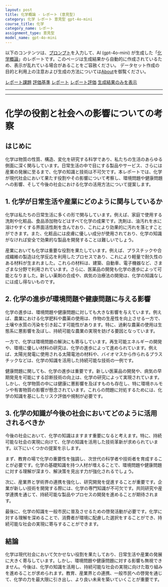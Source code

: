 ```yaml
---
layout: post
title: 化学概論 - レポート (意見型)
category: 化学 レポート 意見型 gpt-4o-mini
course_title: 化学
category_name: レポート
assignment_type: 意見型
model_name: gpt-4o-mini
---
```


以下のコンテンツは、[プロンプト](https://github.com/takedatoshiyuki/synthetic_assignments/tree/main/generated/化学/gpt-4o-mini/prompt_レポート-意見型.md)を入力して、AI (gpt-4o-mini) が生成した「[化学概論](/contents/化学/)」のレポートです。このページは生成結果から自動的に作成されているため、表示が乱れている場合があることをご容赦ください。
データセット作成の目的と利用上の注意および生成の方法については[About](/About)を御覧ください。

[レポート課題](../レポート課題-意見型)
[評価基準](../評価基準-意見型)
[レポート](../レポート-意見型)
[レポート評価](../レポート評価-意見型)
[生成結果のみを表示](https://github.com/takedatoshiyuki/synthetic_assignments/tree/main/generated/化学/gpt-4o-mini/レポート-意見型.md)
  

***
***
  
# 化学の役割と社会への影響についての考察

## はじめに

化学は物質の性質、構造、変化を研究する科学であり、私たちの生活のあらゆる側面に深く関与しています。日常生活の中で目にする製品やサービス、さらには産業の発展に至るまで、化学の知識と技術は不可欠です。本レポートでは、化学が現代社会において果たす役割やその影響について考察し、環境問題や健康問題への影響、そして今後の社会における化学の活用方法について提案します。

## 1. 化学が日常生活や産業にどのように関与しているか

化学は私たちの日常生活に多くの形で関与しています。例えば、家庭で使用する洗剤や化粧品、食品添加物などはすべて化学の成果です。洗剤は、油汚れを水に溶けやすくする界面活性剤を含んでおり、これにより効果的に汚れを落とすことができます。また、化粧品には皮膚に優しい成分が使用されており、化学の知識がなければ安全で効果的な製品を開発することは難しいでしょう。

産業においても化学は重要な役割を果たしています。例えば、プラスチックや合成繊維の製造は化学反応を利用したプロセスであり、これにより軽量で耐久性のある材料が生まれました。これらの材料は、建築、自動車、電子機器など、さまざまな分野で利用されています。さらに、医薬品の開発も化学の進歩によって可能となりました。新しい薬剤の合成や、病気の治療法の開発は、化学の知識なしには成し得ないものです。

## 2. 化学の進歩が環境問題や健康問題に与える影響

化学の進歩は、環境問題や健康問題に対しても大きな影響を与えています。例えば、農業における化学肥料や農薬の使用は、作物の生産性を向上させる一方で、土壌や水質の汚染を引き起こす可能性があります。特に、過剰な農薬の使用は生態系に悪影響を及ぼし、持続可能な農業の実現を妨げる要因となっています。

一方で、化学は環境問題の解決にも寄与しています。再生可能エネルギーの開発や、環境に優しい材料の研究は、化学の進歩によって進められています。例えば、太陽光発電に使用される太陽電池の材料や、バイオマスから作られるプラスチックなどは、化学の知識を活用した持続可能な技術の一例です。

健康問題に関しても、化学の進歩は重要です。新しい医薬品の開発や、病気の早期発見を可能にする診断技術の向上は、化学の研究によって実現されています。しかし、化学物質の中には健康に悪影響を及ぼすものも存在し、特に環境ホルモンや有害物質の影響が懸念されています。これらの問題に対処するためには、化学の知識を基にしたリスク評価や規制が必要です。

## 3. 化学の知識が今後の社会においてどのように活用されるべきか

今後の社会において、化学の知識はますます重要になると考えます。特に、持続可能な社会の実現に向けて、化学の知識を活用した技術革新が求められています。以下にいくつかの提案を示します。

まず、教育の場で化学の重要性を強調し、次世代の科学者や技術者を育成することが必要です。化学の基礎知識を持つ人材が増えることで、環境問題や健康問題に対する理解が深まり、解決策を見出す力が強化されるでしょう。

次に、産業界と学術界の連携を強化し、研究開発を促進することが重要です。企業が新しい技術を開発する際には、化学の専門知識が不可欠です。共同研究や産学連携を通じて、持続可能な製品やプロセスの開発を進めることが期待されます。

最後に、化学の知識を一般市民に普及させるための啓発活動が必要です。化学に対する理解を深めることで、消費者が環境に配慮した選択をすることができ、持続可能な社会の実現に寄与することができます。

## 結論

化学は現代社会において欠かせない役割を果たしており、日常生活や産業の発展に大きく寄与しています。しかし、環境問題や健康問題に対する影響も無視できません。今後は、化学の知識を活用し、持続可能な社会の実現に向けた取り組みを進めることが求められます。教育、産業界との連携、一般市民への啓発を通じて、化学の力を最大限に引き出し、より良い未来を築いていくことが重要です。
